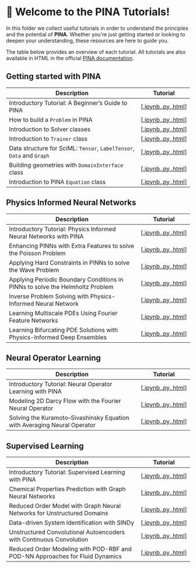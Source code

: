 # 🚀 Welcome to the PINA Tutorials!

In this folder we collect useful tutorials in order to understand the principles and the potential of **PINA**. Whether you're just getting started or looking to deepen your understanding, these resources are here to guide you.

The table below provides an overview of each tutorial. All tutorials are also available in HTML in the official [PINA documentation](http://mathlab.github.io/PINA/).


## Getting started with PINA

| Description   | Tutorial |
|---------------|-----------|
Introductory Tutorial: A Beginner’s Guide to PINA|[[.ipynb](tutorial17/tutorial.ipynb),[.py](tutorial17/tutorial.py),[.html](http://mathlab.github.io/PINA/tutorial17/tutorial.html)]|
How to build a `Problem` in PINA|[[.ipynb](tutorial16/tutorial.ipynb),[.py](tutorial16/tutorial.py),[.html](http://mathlab.github.io/PINA/tutorial16/tutorial.html)]|
Introduction to Solver classes|[[.ipynb](tutorial18/tutorial.ipynb),[.py](tutorial18/tutorial.py),[.html](http://mathlab.github.io/PINA/tutorial18/tutorial.html)]|
Introduction to `Trainer` class|[[.ipynb](tutorial11/tutorial.ipynb),[.py](tutorial11/tutorial.py),[.html](http://mathlab.github.io/PINA/tutorial11/tutorial.html)]|
Data structure for SciML: `Tensor`, `LabelTensor`, `Data` and `Graph` |[[.ipynb](tutorial19/tutorial.ipynb),[.py](tutorial19/tutorial.py),[.html](http://mathlab.github.io/PINA/tutorial19/tutorial.html)]|
Building geometries with `DomainInterface` class|[[.ipynb](tutorial6/tutorial.ipynb),[.py](tutorial6/tutorial.py),[.html](http://mathlab.github.io/PINA/tutorial6/tutorial.html)]|
Introduction to PINA `Equation` class|[[.ipynb](tutorial12/tutorial.ipynb),[.py](tutorial12/tutorial.py),[.html](http://mathlab.github.io/PINA/tutorial12/tutorial.html)]|


## Physics Informed Neural Networks
| Description   | Tutorial  |
|---------------|-----------|
Introductory Tutorial:  Physics Informed Neural Networks with PINA |[[.ipynb](tutorial1/tutorial.ipynb),[.py](tutorial1/tutorial.py),[.html](http://mathlab.github.io/PINA/tutorial1/tutorial.html)]|
Enhancing PINNs with Extra Features to solve the Poisson Problem |[[.ipynb](tutorial2/tutorial.ipynb),[.py](tutorial2/tutorial.py),[.html](http://mathlab.github.io/PINA/tutorial2/tutorial.html)]|
Applying Hard Constraints in PINNs to solve the Wave Problem |[[.ipynb](tutorial3/tutorial.ipynb),[.py](tutorial3/tutorial.py),[.html](http://mathlab.github.io/PINA/tutorial3/tutorial.html)]|
Applying Periodic Boundary Conditions in PINNs to solve the Helmholtz Problem |[[.ipynb](tutorial9/tutorial.ipynb),[.py](tutorial9/tutorial.py),[.html](http://mathlab.github.io/PINA/tutorial9/tutorial.html)]|
Inverse Problem Solving with Physics-Informed Neural Network |[[.ipynb](tutorial7/tutorial.ipynb),[.py](tutorial7/tutorial.py),[.html](http://mathlab.github.io/PINA/tutorial7/tutorial.html)]|
Learning Multiscale PDEs Using Fourier Feature Networks|[[.ipynb](tutorial13/tutorial.ipynb),[.py](tutorial13/tutorial.py),[.html](http://mathlab.github.io/PINA/tutorial13/tutorial.html)]|
Learning Bifurcating PDE Solutions with Physics-Informed Deep Ensembles|[[.ipynb](tutorial14/tutorial.ipynb),[.py](tutorial14/tutorial.py),[.html](http://mathlab.github.io/PINA/tutorial14/tutorial.html)]|


## Neural Operator Learning
| Description   | Tutorial  |
|---------------|-----------|
Introductory Tutorial: Neural Operator Learning with PINA |[[.ipynb](tutorial21/tutorial.ipynb),[.py](tutorial21/tutorial.py),[.html](http://mathlab.github.io/PINA/tutorial21/tutorial.html)]|
Modeling 2D Darcy Flow with the Fourier Neural Operator |[[.ipynb](tutorial5/tutorial.ipynb),[.py](tutorial5/tutorial.py),[.html](http://mathlab.github.io/PINA/tutorial5/tutorial.html)]|
Solving the Kuramoto–Sivashinsky Equation with Averaging Neural Operator |[[.ipynb](tutorial10/tutorial.ipynb),[.py](tutorial10/tutorial.py),[.html](http://mathlab.github.io/PINA/tutorial10/tutorial.html)]|

## Supervised Learning
| Description   | Tutorial  |
|---------------|-----------|
Introductory Tutorial: Supervised Learning with PINA |[[.ipynb](tutorial20/tutorial.ipynb),[.py](tutorial20/tutorial.py),[.html](http://mathlab.github.io/PINA/tutorial20/tutorial.html)]|
Chemical Properties Prediction with Graph Neural Networks |[[.ipynb](tutorial15/tutorial.ipynb),[.py](tutorial15/tutorial.py),[.html](http://mathlab.github.io/PINA/tutorial15/tutorial.html)]|
Reduced Order Model with Graph Neural Networks for Unstructured Domains| [[.ipynb](tutorial22/tutorial.ipynb),[.py](tutorial22/tutorial.py),[.html](http://mathlab.github.io/PINA/tutorial22/tutorial.html)]|
Data-driven System Identification with SINDy| [[.ipynb](tutorial23/tutorial.ipynb),[.py](tutorial23/tutorial.py),[.html](http://mathlab.github.io/PINA/tutorial23/tutorial.html)]|
Unstructured Convolutional Autoencoders with Continuous Convolution |[[.ipynb](tutorial4/tutorial.ipynb),[.py](tutorial4/tutorial.py),[.html](http://mathlab.github.io/PINA/tutorial4/tutorial.html)]|
Reduced Order Modeling with POD-RBF and POD-NN Approaches for Fluid Dynamics| [[.ipynb](tutorial8/tutorial.ipynb),[.py](tutorial8/tutorial.py),[.html](http://mathlab.github.io/PINA/tutorial8/tutorial.html)]|

